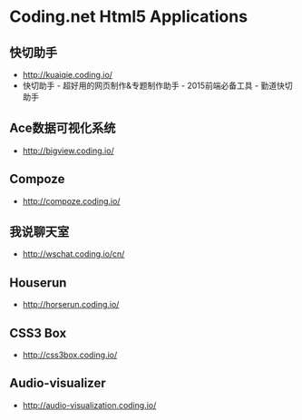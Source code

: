 Coding.net Html5 Applications
=========

快切助手
-----
- http://kuaiqie.coding.io/
- 快切助手 - 超好用的网页制作&amp;专题制作助手 - 2015前端必备工具 - 勤道快切助手

Ace数据可视化系统
----
- http://bigview.coding.io/
 
Compoze
------
- http://compoze.coding.io/
 
我说聊天室 
-----------
- http://wschat.coding.io/cn/
 
Houserun
-----------
- http://horserun.coding.io/

CSS3 Box
--------------------
- http://css3box.coding.io/

Audio-visualizer
----------------------
- http://audio-visualization.coding.io/
 

